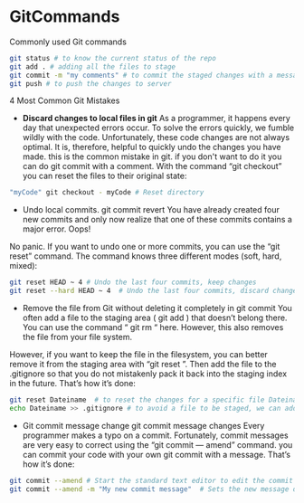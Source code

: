 # GitCommands
Commonly used Git commands

```bash
git status # to know the current status of the repo
git add . # adding all the files to stage
git commit -m "my comments" # to commit the staged changes with a message
git push # to push the changes to server
```

4 Most Common Git Mistakes

* <b>Discard changes to local files in git</b>
As a programmer, it happens every day that unexpected errors occur. To solve the errors quickly, 
we fumble wildly with the code. Unfortunately, these code changes are not always optimal. It is, 
therefore, helpful to quickly undo the changes you have made. this is the common mistake in git.
if you don't want to do it you can do git commit with a comment.
With the command “git checkout” you can reset the files to their original state:

```bash
"myCode" git checkout - myCode # Reset directory 
```

* Undo local commits. git commit revert
You have already created four new commits and only now realize that one of these commits contains a 
major error. Oops!

No panic. If you want to undo one or more commits, you can use the “git reset” command. The command knows three different modes (soft, hard, mixed):

```bash
git reset HEAD ~ 4 # Undo the last four commits, keep changes
git reset --hard HEAD ~ 4  # Undo the last four commits, discard changes 
```

* Remove the file from Git without deleting it completely in git commit
You often add a file to the staging area ( git add ) that doesn’t belong there. 
You can use the command “ git rm “ here. However, this also removes the file from your file system.

However, if you want to keep the file in the filesystem, you can better remove it from the 
staging area with “git reset ”. Then add the file to the .gitignore so that you do not mistakenly 
pack it back into the staging index in the future. That’s how it’s done:

```bash
git reset Dateiname  # to reset the changes for a specific file Dateiname
echo Dateiname >> .gitignore # to avoid a file to be staged, we can add the file Dateiname in gitignore file.
```

* Git commit message change
git commit message changes Every programmer makes a typo on a commit. Fortunately, commit messages are very easy 
to correct using the “git commit — amend” command. you can commit your code with your own git commit with a message.
That’s how it’s done:

```bash
git commit --amend # Start the standard text editor to edit the commit message
git commit --amend -m "My new commit message"  # Sets the new message directly
```
